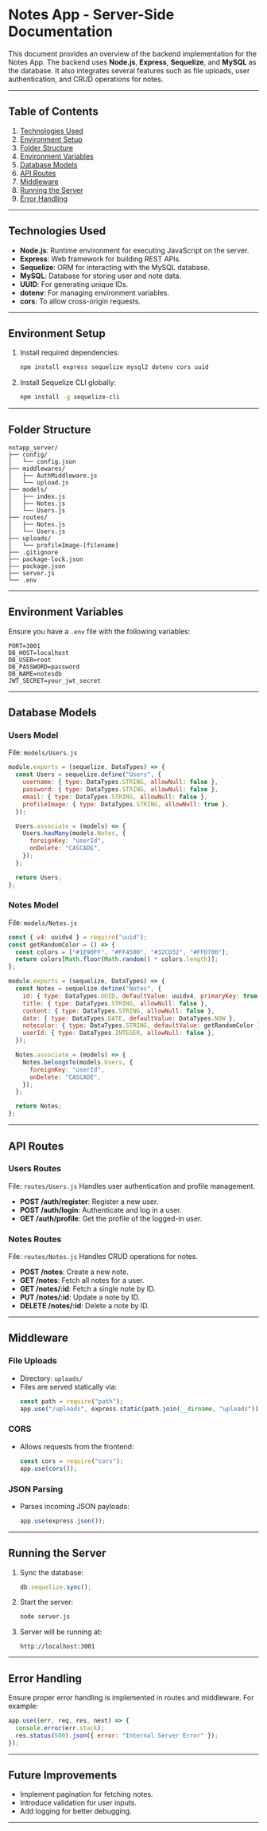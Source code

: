 # Notes App - Server-Side Documentation

This document provides an overview of the backend implementation for the Notes App. The backend uses **Node.js**, **Express**, **Sequelize**, and **MySQL** as the database. It also integrates several features such as file uploads, user authentication, and CRUD operations for notes.

---

## Table of Contents

1. [Technologies Used](#technologies-used)
2. [Environment Setup](#environment-setup)
3. [Folder Structure](#folder-structure)
4. [Environment Variables](#environment-variables)
5. [Database Models](#database-models)
6. [API Routes](#api-routes)
7. [Middleware](#middleware)
8. [Running the Server](#running-the-server)
9. [Error Handling](#error-handling)

---

## Technologies Used

- **Node.js**: Runtime environment for executing JavaScript on the server.
- **Express**: Web framework for building REST APIs.
- **Sequelize**: ORM for interacting with the MySQL database.
- **MySQL**: Database for storing user and note data.
- **UUID**: For generating unique IDs.
- **dotenv**: For managing environment variables.
- **cors**: To allow cross-origin requests.

---

## Environment Setup

1. Install required dependencies:
   ```bash
   npm install express sequelize mysql2 dotenv cors uuid
   ```
2. Install Sequelize CLI globally:
   ```bash
   npm install -g sequelize-cli
   ```

---

## Folder Structure

```plaintext
notapp_server/
├── config/
│   └── config.json
├── middlewares/
│   ├── AuthMiddleware.js
│   └── upload.js
├── models/
│   ├── index.js
│   ├── Notes.js
│   └── Users.js
├── routes/
│   ├── Notes.js
│   └── Users.js
├── uploads/
│   └── profileImage-[filename]
├── .gitignore
├── package-lock.json
├── package.json
├── server.js
└── .env

```

---

## Environment Variables

Ensure you have a `.env` file with the following variables:
```env
PORT=3001
DB_HOST=localhost
DB_USER=root
DB_PASSWORD=password
DB_NAME=notesdb
JWT_SECRET=your_jwt_secret
```

---

## Database Models

### Users Model
File: `models/Users.js`
```javascript
module.exports = (sequelize, DataTypes) => {
  const Users = sequelize.define("Users", {
    username: { type: DataTypes.STRING, allowNull: false },
    password: { type: DataTypes.STRING, allowNull: false },
    email: { type: DataTypes.STRING, allowNull: false },
    profileImage: { type: DataTypes.STRING, allowNull: true },
  });

  Users.associate = (models) => {
    Users.hasMany(models.Notes, {
      foreignKey: "userId",
      onDelete: "CASCADE",
    });
  };

  return Users;
};
```

### Notes Model
File: `models/Notes.js`
```javascript
const { v4: uuidv4 } = require("uuid");
const getRandomColor = () => {
  const colors = ["#1E90FF", "#FF4500", "#32CD32", "#FFD700"];
  return colors[Math.floor(Math.random() * colors.length)];
};

module.exports = (sequelize, DataTypes) => {
  const Notes = sequelize.define("Notes", {
    id: { type: DataTypes.UUID, defaultValue: uuidv4, primaryKey: true },
    title: { type: DataTypes.STRING, allowNull: false },
    content: { type: DataTypes.STRING, allowNull: false },
    date: { type: DataTypes.DATE, defaultValue: DataTypes.NOW },
    notecolor: { type: DataTypes.STRING, defaultValue: getRandomColor },
    userId: { type: DataTypes.INTEGER, allowNull: false },
  });

  Notes.associate = (models) => {
    Notes.belongsTo(models.Users, {
      foreignKey: "userId",
      onDelete: "CASCADE",
    });
  };

  return Notes;
};
```

---

## API Routes

### Users Routes
File: `routes/Users.js`
Handles user authentication and profile management.

- **POST /auth/register**: Register a new user.
- **POST /auth/login**: Authenticate and log in a user.
- **GET /auth/profile**: Get the profile of the logged-in user.

### Notes Routes
File: `routes/Notes.js`
Handles CRUD operations for notes.

- **POST /notes**: Create a new note.
- **GET /notes**: Fetch all notes for a user.
- **GET /notes/:id**: Fetch a single note by ID.
- **PUT /notes/:id**: Update a note by ID.
- **DELETE /notes/:id**: Delete a note by ID.

---

## Middleware

### File Uploads
- Directory: `uploads/`
- Files are served statically via:
  ```javascript
  const path = require("path");
  app.use("/uploads", express.static(path.join(__dirname, "uploads")));
  ```

### CORS
- Allows requests from the frontend:
  ```javascript
  const cors = require("cors");
  app.use(cors());
  ```

### JSON Parsing
- Parses incoming JSON payloads:
  ```javascript
  app.use(express.json());
  ```

---

## Running the Server

1. Sync the database:
   ```javascript
   db.sequelize.sync();
   ```
2. Start the server:
   ```bash
   node server.js
   ```
3. Server will be running at:
   ```plaintext
   http://localhost:3001
   ```

---

## Error Handling

Ensure proper error handling is implemented in routes and middleware. For example:
```javascript
app.use((err, req, res, next) => {
  console.error(err.stack);
  res.status(500).json({ error: "Internal Server Error" });
});
```

---

## Future Improvements

- Implement pagination for fetching notes.
- Introduce validation for user inputs.
- Add logging for better debugging.

--- 

